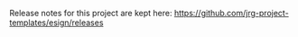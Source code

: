 Release notes for this project are kept here: https://github.com/jrg-project-templates/esign/releases

